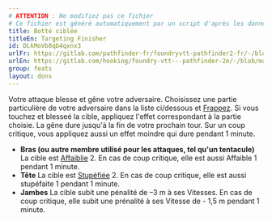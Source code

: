 ```yaml
---
# ATTENTION : Ne modifiez pas ce fichier
# Ce fichier est généré automatiquement par un script d'après les données du module Foundry VTT officiel et de sa traduction
title: Botté ciblée
titleEn: Targeting Finisher
id: DLkMoVb8qb4qxnx3
urlFr: https://gitlab.com/pathfinder-fr/foundryvtt-pathfinder2-fr/-/blob/master/data/feats/DLkMoVb8qb4qxnx3.htm
urlEn: https://gitlab.com/hooking/foundry-vtt---pathfinder-2e/-/blob/master/packs/data/feats.db/targeting-finisher.json
group: feats
layout: dons
---
```

Votre attaque blesse et gêne votre adversaire. Choisissez une partie particulière de votre adversaire dans la liste ci/dessous et [Frappez](../actions/frapper.md). Si vous touchez et blesseé la cible, appliquez l'effet correspondant à la partie choisie. La gêne dure jusqu'à la fin de votre prochain tour. Sur un coup critique, vous appliquez aussi un effet moindre qui dure pendant 1 minute.


- **Bras (ou autre membre utilisé pour les attaques, tel qu'un tentacule)** La cible est [Affaiblie](../conditions/affaibli.md) 2. En cas de coup critique, elle est aussi Affaible 1 pendant 1 minute.
- **Tête** La cible est [Stupéfiée](../conditions/stupéfié.md) 2. En cas de coup critique, elle est aussi stupéfaite 1 pendant 1 minute.
- **Jambes** La cible subit une pénalité de –3 m à ses Vitesses. En cas de coup critique, elle subit une prénalité à ses Vitesse de - 1,5 m pendant 1 minute.


